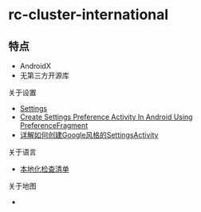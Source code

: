 # rc-cluster-international

## 特点
* AndroidX
* 无第三方开源库

关于设置
* [Settings](https://developer.android.com/guide/topics/ui/settings)
* [Create Settings Preference Activity In Android Using PreferenceFragment](https://code.luasoftware.com/tutorials/android/create-settings-preference-activity-in-android)
* [详解如何创建Google风格的SettingsActivity](https://www.jianshu.com/p/f5f8834ee9af)

关于语言
* [本地化检查清单](https://developer.android.google.cn/distribute/marketing-tools/localization-checklist?hl=zh-cn)

关于地图
* []()